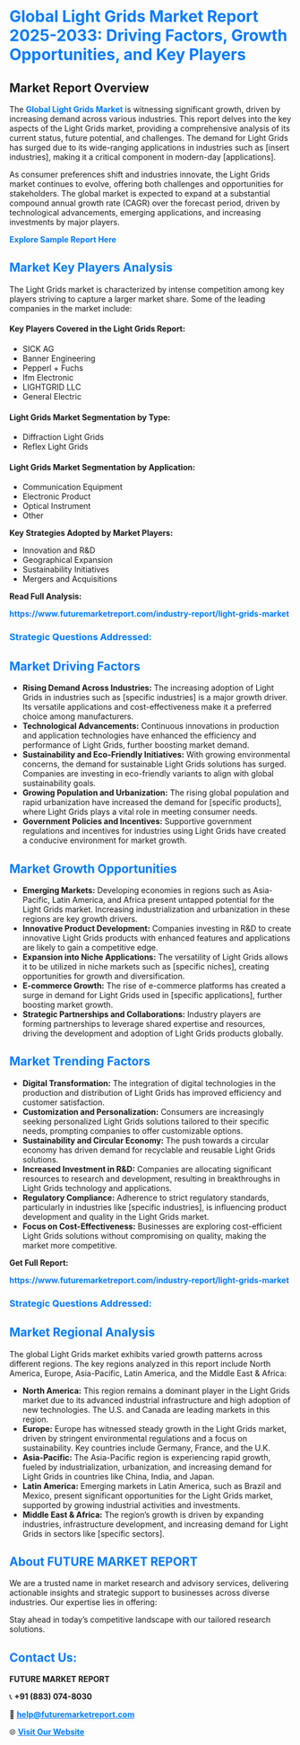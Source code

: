 <h1 style="color: #007BFF;">Global Light Grids Market Report 2025-2033: Driving Factors, Growth Opportunities, and Key Players</h1>

<section id="overview">
<h2>Market Report Overview</h2>
<p>The <a href="https://www.futuremarketreport.com/industry-report/light-grids-market" style="color: #007BFF; text-decoration: none;"><strong>Global Light Grids Market</strong></a> is witnessing significant growth, driven by increasing demand across various industries. This report delves into the key aspects of the Light Grids market, providing a comprehensive analysis of its current status, future potential, and challenges. The demand for Light Grids has surged due to its wide-ranging applications in industries such as [insert industries], making it a critical component in modern-day [applications].</p>
<p>As consumer preferences shift and industries innovate, the Light Grids market continues to evolve, offering both challenges and opportunities for stakeholders. The global market is expected to expand at a substantial compound annual growth rate (CAGR) over the forecast period, driven by technological advancements, emerging applications, and increasing investments by major players.</p>
</section>

<section id="overview">
<p><a href="https://www.futuremarketreport.com/request-sample/reportId=75663" style="color: #007BFF; text-decoration: none;"><strong>Explore Sample Report Here</strong></a></p>
</section>

<section id="key-players">
<h2 style="color: #007BFF;">Market Key Players Analysis</h2>
<p>The Light Grids market is characterized by intense competition among key players striving to capture a larger market share. Some of the leading companies in the market include:</p>
<h4>Key Players Covered in the Light Grids Report:</h4>
<ul><li>SICK AG</li><li>Banner Engineering</li><li>Pepperl + Fuchs</li><li>Ifm Electronic</li><li>LIGHTGRID LLC</li><li>General Electric</li></ul>
<h4>Light Grids Market Segmentation by Type:</h4>
<ul><li>Diffraction Light Grids</li><li>Reflex Light Grids</li></ul>

<h4>Light Grids Market Segmentation by Application:</h4>
<ul><li>Communication Equipment</li><li>Electronic Product</li><li>Optical Instrument</li><li>Other</li></ul>
<p><strong>Key Strategies Adopted by Market Players:</strong></p>
<ul>
<li>Innovation and R&D</li>
<li>Geographical Expansion</li>
<li>Sustainability Initiatives</li>
<li>Mergers and Acquisitions</li>
</ul>
</section>

<section>
<p><strong>Read Full Analysis: </strong></p><a href="https://www.futuremarketreport.com/industry-report/light-grids-market" style="color: #007BFF; text-decoration: none;"><strong>https://www.futuremarketreport.com/industry-report/light-grids-market</strong></a>
<h3 style="color: #007BFF;">Strategic Questions Addressed:</h3>
</section>

<section id="driving-factors">
<h2 style="color: #007BFF;">Market Driving Factors</h2>
<ul>
<li><strong>Rising Demand Across Industries:</strong> The increasing adoption of Light Grids in industries such as [specific industries] is a major growth driver. Its versatile applications and cost-effectiveness make it a preferred choice among manufacturers.</li>
<li><strong>Technological Advancements:</strong> Continuous innovations in production and application technologies have enhanced the efficiency and performance of Light Grids, further boosting market demand.</li>
<li><strong>Sustainability and Eco-Friendly Initiatives:</strong> With growing environmental concerns, the demand for sustainable Light Grids solutions has surged. Companies are investing in eco-friendly variants to align with global sustainability goals.</li>
<li><strong>Growing Population and Urbanization:</strong> The rising global population and rapid urbanization have increased the demand for [specific products], where Light Grids plays a vital role in meeting consumer needs.</li>
<li><strong>Government Policies and Incentives:</strong> Supportive government regulations and incentives for industries using Light Grids have created a conducive environment for market growth.</li>
</ul>
</section>

<section id="growth-opportunities">
<h2 style="color: #007BFF;">Market Growth Opportunities</h2>
<ul>
<li><strong>Emerging Markets:</strong> Developing economies in regions such as Asia-Pacific, Latin America, and Africa present untapped potential for the Light Grids market. Increasing industrialization and urbanization in these regions are key growth drivers.</li>
<li><strong>Innovative Product Development:</strong> Companies investing in R&D to create innovative Light Grids products with enhanced features and applications are likely to gain a competitive edge.</li>
<li><strong>Expansion into Niche Applications:</strong> The versatility of Light Grids allows it to be utilized in niche markets such as [specific niches], creating opportunities for growth and diversification.</li>
<li><strong>E-commerce Growth:</strong> The rise of e-commerce platforms has created a surge in demand for Light Grids used in [specific applications], further boosting market growth.</li>
<li><strong>Strategic Partnerships and Collaborations:</strong> Industry players are forming partnerships to leverage shared expertise and resources, driving the development and adoption of Light Grids products globally.</li>
</ul>
</section>

<section id="trending-factors">
<h2 style="color: #007BFF;">Market Trending Factors</h2>
<ul>
<li><strong>Digital Transformation:</strong> The integration of digital technologies in the production and distribution of Light Grids has improved efficiency and customer satisfaction.</li>
<li><strong>Customization and Personalization:</strong> Consumers are increasingly seeking personalized Light Grids solutions tailored to their specific needs, prompting companies to offer customizable options.</li>
<li><strong>Sustainability and Circular Economy:</strong> The push towards a circular economy has driven demand for recyclable and reusable Light Grids solutions.</li>
<li><strong>Increased Investment in R&D:</strong> Companies are allocating significant resources to research and development, resulting in breakthroughs in Light Grids technology and applications.</li>
<li><strong>Regulatory Compliance:</strong> Adherence to strict regulatory standards, particularly in industries like [specific industries], is influencing product development and quality in the Light Grids market.</li>
<li><strong>Focus on Cost-Effectiveness:</strong> Businesses are exploring cost-efficient Light Grids solutions without compromising on quality, making the market more competitive.</li>
</ul>
</section>

<section>
<p><strong>Get Full Report: </strong></p><a href="https://www.futuremarketreport.com/industry-report/light-grids-market" style="color: #007BFF; text-decoration: none;"><strong>https://www.futuremarketreport.com/industry-report/light-grids-market</strong></a>
<h3 style="color: #007BFF;">Strategic Questions Addressed:</h3>
</section>


<section id="regional-analysis">
<h2 style="color: #007BFF;">Market Regional Analysis</h2>
<p>The global Light Grids market exhibits varied growth patterns across different regions. The key regions analyzed in this report include North America, Europe, Asia-Pacific, Latin America, and the Middle East & Africa:</p>
<ul>
<li><strong>North America:</strong> This region remains a dominant player in the Light Grids market due to its advanced industrial infrastructure and high adoption of new technologies. The U.S. and Canada are leading markets in this region.</li>
<li><strong>Europe:</strong> Europe has witnessed steady growth in the Light Grids market, driven by stringent environmental regulations and a focus on sustainability. Key countries include Germany, France, and the U.K.</li>
<li><strong>Asia-Pacific:</strong> The Asia-Pacific region is experiencing rapid growth, fueled by industrialization, urbanization, and increasing demand for Light Grids in countries like China, India, and Japan.</li>
<li><strong>Latin America:</strong> Emerging markets in Latin America, such as Brazil and Mexico, present significant opportunities for the Light Grids market, supported by growing industrial activities and investments.</li>
<li><strong>Middle East & Africa:</strong> The region’s growth is driven by expanding industries, infrastructure development, and increasing demand for Light Grids in sectors like [specific sectors].</li>
</ul>
</section>

<footer>
<h2 style="color: #007BFF;">About FUTURE MARKET REPORT</h2>
<p>We are a trusted name in market research and advisory services, delivering actionable insights and strategic support to businesses across diverse industries. Our expertise lies in offering:</p>

<p>Stay ahead in today’s competitive landscape with our tailored research solutions.</p>

<h2 style="color: #007BFF;">Contact Us:</h2>
<p><strong>FUTURE MARKET REPORT</strong></p>
<p>📞 <strong>+91 (883) 074-8030</strong></p>
<p>📧 <strong><a href="mailto:help@futuremarketreport.com" style="color: #007BFF;">help@futuremarketreport.com</a></strong></p>
<p>🌐 <strong><a href="https://www.futuremarketreport.com/" style="color: #007BFF;">Visit Our Website</a></strong></p>
</footer>